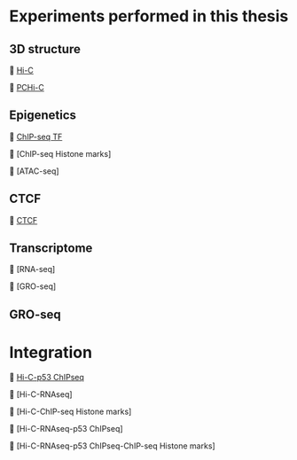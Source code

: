 # Experiments performed in this thesis

## 3D structure

:open_file_folder: [Hi-C](HiC)

:open_file_folder: [PCHi-C](PCHiC)


## Epigenetics

:open_file_folder: [ChIP-seq TF](Omics/ChIPseq/TF_p53/)

:open_file_folder: [ChIP-seq Histone marks]

:open_file_folder: [ATAC-seq]

## CTCF

:open_file_folder: [CTCF](#CTCF)

## Transcriptome

:open_file_folder: [RNA-seq]

:open_file_folder: [GRO-seq]

## GRO-seq

# Integration

:open_file_folder: [Hi-C-p53 ChIPseq](Integration_analysis/HiC-p53ChIPseq)

:open_file_folder: [Hi-C-RNAseq]

:open_file_folder: [Hi-C-ChIP-seq Histone marks]

:open_file_folder: [Hi-C-RNAseq-p53 ChIPseq]

:open_file_folder: [Hi-C-RNAseq-p53 ChIPseq-ChIP-seq Histone marks]
